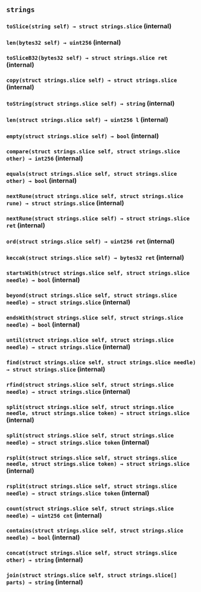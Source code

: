 ## `strings`

### `toSlice(string self) → struct strings.slice` (internal)

### `len(bytes32 self) → uint256` (internal)

### `toSliceB32(bytes32 self) → struct strings.slice ret` (internal)

### `copy(struct strings.slice self) → struct strings.slice` (internal)

### `toString(struct strings.slice self) → string` (internal)

### `len(struct strings.slice self) → uint256 l` (internal)

### `empty(struct strings.slice self) → bool` (internal)

### `compare(struct strings.slice self, struct strings.slice other) → int256` (internal)

### `equals(struct strings.slice self, struct strings.slice other) → bool` (internal)

### `nextRune(struct strings.slice self, struct strings.slice rune) → struct strings.slice` (internal)

### `nextRune(struct strings.slice self) → struct strings.slice ret` (internal)

### `ord(struct strings.slice self) → uint256 ret` (internal)

### `keccak(struct strings.slice self) → bytes32 ret` (internal)

### `startsWith(struct strings.slice self, struct strings.slice needle) → bool` (internal)

### `beyond(struct strings.slice self, struct strings.slice needle) → struct strings.slice` (internal)

### `endsWith(struct strings.slice self, struct strings.slice needle) → bool` (internal)

### `until(struct strings.slice self, struct strings.slice needle) → struct strings.slice` (internal)

### `find(struct strings.slice self, struct strings.slice needle) → struct strings.slice` (internal)

### `rfind(struct strings.slice self, struct strings.slice needle) → struct strings.slice` (internal)

### `split(struct strings.slice self, struct strings.slice needle, struct strings.slice token) → struct strings.slice` (internal)

### `split(struct strings.slice self, struct strings.slice needle) → struct strings.slice token` (internal)

### `rsplit(struct strings.slice self, struct strings.slice needle, struct strings.slice token) → struct strings.slice` (internal)

### `rsplit(struct strings.slice self, struct strings.slice needle) → struct strings.slice token` (internal)

### `count(struct strings.slice self, struct strings.slice needle) → uint256 cnt` (internal)

### `contains(struct strings.slice self, struct strings.slice needle) → bool` (internal)

### `concat(struct strings.slice self, struct strings.slice other) → string` (internal)

### `join(struct strings.slice self, struct strings.slice[] parts) → string` (internal)
